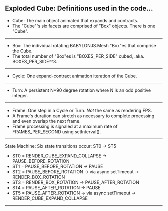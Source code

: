 Exploded Cube: Definitions used in the code...
---
- Cube: The main object animated that expands and contracts.
- The "Cube"'s six facets are comprised of "Box" objects. There is one "Cube".
---
- Box: The individual rotating BABYLONJS.Mesh "Box"es that comprise the Cube.
- The total number of "Box"es is "BOXES_PER_SIDE" cubed, .aka. BOXES_PER_SIDE^^3.
---
- Cycle: One expand-contract animation iteration of the Cube.
---
- Turn: A persistent N*90 degree rotation where N is an odd positive integer.
---
- Frame: One step in a Cycle or Turn. _Not_ the same as rendering FPS.
- A Frame's duration can stretch as necessary to complete processing and even overlap the next frame.
- Frame processing is signaled at a maximum rate of FRAMES_PER_SECOND using setInterval().
---

State Machine: Six state transitions occur: ST0 -> ST5

- ST0 = RENDER_CUBE_EXPAND_COLLAPSE -> PAUSE_BEFORE_ROTATION
- ST1 = PAUSE_BEFORE_ROTATION -> PAUSE
- ST2 = PAUSE_BEFORE_ROTATION -> via async setTimeout -> RENDER_BOX_ROTATION
- ST3 = RENDER_BOX_ROTATION -> PAUSE_AFTER_ROTATION
- ST4 = PAUSE_AFTER_ROTATION -> PAUSE
- ST5 = PAUSE_AFTER_ROTATION -> via async setTimeout -> RENDER_CUBE_EXPAND_COLLAPSE
---
